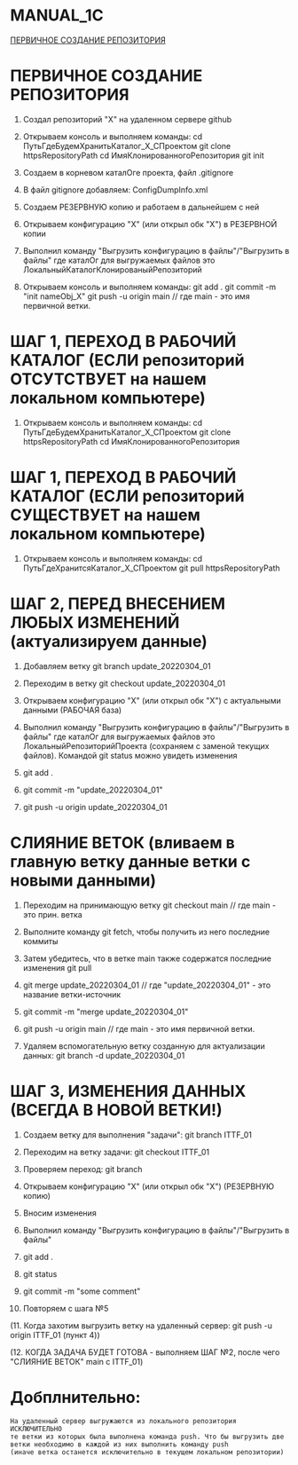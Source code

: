 # MANUAL_1C

[ПЕРВИЧНОЕ СОЗДАНИЕ РЕПОЗИТОРИЯ](#первичное-создание-репозитория)


# ПЕРВИЧНОЕ СОЗДАНИЕ РЕПОЗИТОРИЯ

1. Создал репозиторий       "X" на удаленном сервере github
2. Открываем консоль и выполняем команды:
    cd ПутьГдеБудемХранитьКаталог_Х_СПроектом
    git clone httpsRepositoryPath
    cd ИмяКлонированногоРепозитория
    git init
3. Создаем в корневом каталОге проекта, файл .gitignore
4. В файл gitignore добавляем: ConfigDumpInfo.xml

5. Создаем РЕЗЕРВНУЮ копию и работаем в дальнейшем с ней
6. Открываем конфигурацию    "Х" (или открыл обк "Х") в РЕЗЕРВНОЙ копии
7. Выполнил команду "Выгрузить конфигурацию в файлы"/"Выгрузить в файлы"
    где каталОг для выгружаемых файлов это ЛокальныйКаталогКлонированыйРепозиторий
8. Открываем консоль и выполняем команды:
    git add .
    git commit -m "init nameObj_X"
    git push -u origin main // где main - это имя первичной ветки.

# ШАГ 1, ПЕРЕХОД В РАБОЧИЙ КАТАЛОГ (ЕСЛИ репозиторий ОТСУТСТВУЕТ на нашем локальном компьютере)

1. Открываем консоль и выполняем команды:
    cd ПутьГдеБудемХранитьКаталог_Х_СПроектом
    git clone httpsRepositoryPath
    cd ИмяКлонированногоРепозитория

# ШАГ 1, ПЕРЕХОД В РАБОЧИЙ КАТАЛОГ (ЕСЛИ репозиторий СУЩЕСТВУЕТ на нашем локальном компьютере)

1. Открываем консоль и выполняем команды:
    cd ПутьГдеХранитсяКаталог_Х_СПроектом
    git pull httpsRepositoryPath

# ШАГ 2, ПЕРЕД ВНЕСЕНИЕМ ЛЮБЫХ ИЗМЕНЕНИЙ (актуализируем данные)

1. Добавляем ветку   git branch   update_20220304_01
2. Переходим в ветку git checkout update_20220304_01
2. Открываем конфигурацию    "Х" (или открыл обк "Х") с актуальными данными (РАБОЧАЯ база)
3. Выполнил команду "Выгрузить конфигурацию в файлы"/"Выгрузить в файлы"
    где каталОг для выгружаемых файлов это ЛокальныйРепозиторийПроекта
    (сохраняем с заменой текущих файлов). Командой git status можно увидеть изменения

4. git add .
5. git commit -m "update_20220304_01"
6. git push -u origin update_20220304_01

# СЛИЯНИЕ ВЕТОК (вливаем в главную ветку данные ветки с новыми данными)

1. Переходим на принимающую ветку git checkout main // где main - это  прин. ветка
2. Выполните команду git fetch, чтобы получить из него последние коммиты
3. Затем убедитесь, что в ветке main также содержатся последние изменения git pull
4. git merge update_20220304_01 // где "update_20220304_01" - это название ветки-источник

5. git commit -m "merge update_20220304_01"
6. git push -u origin main // где main - это имя первичной ветки.

7. Удаляем вспомогательную ветку созданную для актуализации данных: git branch -d update_20220304_01

# ШАГ 3, ИЗМЕНЕНИЯ ДАННЫХ (ВСЕГДА В НОВОЙ ВЕТКИ!)

1. Создаем ветку для выполнения "задачи": git branch ITTF_01
2. Переходим на ветку задачи: git checkout ITTF_01
3. Проверяем переход: git branch

4. Открываем конфигурацию    "Х" (или открыл обк "Х") (РЕЗЕРВНУЮ копию)

5. Вносим изменения
6. Выполнил команду "Выгрузить конфигурацию в файлы"/"Выгрузить в файлы"
7. git add .
8. git status
9. git commit -m "some comment"
10. Повторяем с шага №5

(11. Когда захотим выгрузить ветку на удаленный сервер: git push -u origin ITTF_01 (пункт 4))

(12. КОГДА ЗАДАЧА БУДЕТ ГОТОВА - выполняем ШАГ №2, после чего "СЛИЯНИЕ ВЕТОК" main с ITTF_01)

# Добплнительно:
    На удаленный сервер выгружаются из локального репозитория ИСКЛЮЧИТЕЛЬНО
    те ветки из которых была выполнена команда push. Что бы выгрузить две
    ветки необходимо в каждой из них выполнить команду push
    (иначе ветка останется исключительно в текущем локальном репозитории)
